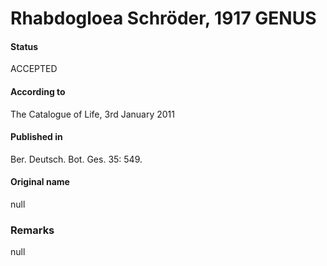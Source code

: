 Rhabdogloea Schröder, 1917 GENUS
=======

#### Status
ACCEPTED

#### According to
The Catalogue of Life, 3rd January 2011

#### Published in
Ber. Deutsch. Bot. Ges. 35: 549.

#### Original name
null

### Remarks
null
